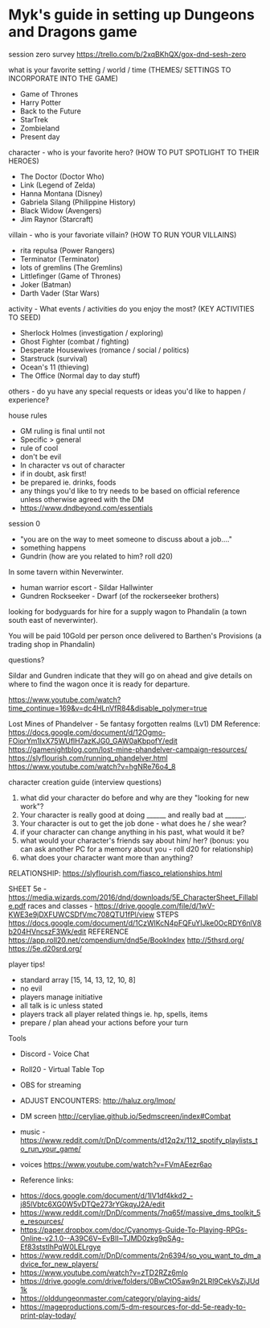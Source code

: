 # Myk's guide in setting up Dungeons and Dragons game 

session zero survey https://trello.com/b/2xqBKhQX/gox-dnd-sesh-zero

what is your favorite setting / world / time (THEMES/ SETTINGS TO INCORPORATE INTO THE GAME)
- Game of Thrones
- Harry Potter
- Back to the Future
- StarTrek
- Zombieland
- Present day

character - who is your favorite hero? (HOW TO PUT SPOTLIGHT TO THEIR HEROES)
- The Doctor (Doctor Who)
- Link (Legend of Zelda)
- Hanna Montana (Disney)
- Gabriela Silang (Philippine History)
- Black Widow (Avengers)
- Jim Raynor (Starcraft)

villain - who is your favoriate villain? (HOW TO RUN YOUR VILLAINS)
- rita repulsa (Power Rangers)
- Terminator (Terminator)
- lots of gremlins (The Gremlins)
- Littlefinger (Game of Thrones)
- Joker (Batman)
- Darth Vader (Star Wars)

activity - What events / activities do you enjoy the most? (KEY ACTIVITIES TO SEED)
- Sherlock Holmes (investigation / exploring)
- Ghost Fighter (combat / fighting)
- Desperate Housewives (romance / social / politics)
- Starstruck (survival) 
- Ocean's 11 (thieving)
- The Office (Normal day to day stuff)

others - do yu have any special requests or ideas you'd like to happen / experience? 

house rules
- GM ruling is final until not
- Specific > general
- rule of cool
- don't be evil
- In character vs out of character
- if in doubt, ask first!
- be prepared ie. drinks, foods
- any things you'd like to try needs to be based on official reference unless otherwise agreed with the DM
- https://www.dndbeyond.com/essentials

session 0
- "you are on the way to meet someone to discuss about a job...."
- something happens
- Gundrin (how are you related to him? roll d20)

In some tavern within Neverwinter.

* human warrior escort - Sildar Hallwinter
* Gundren Rockseeker - Dwarf (of the rockerseeker brothers)

looking for bodyguards for hire for a supply wagon to Phandalin (a town south east of neverwinter).

<Proceed with interview>

You will be paid 10Gold per person once delivered to Barthen's Provisions (a trading shop in Phandalin)

questions?

Sildar and Gundren indicate that they will go on ahead and give details on where to find the wagon once it is ready for departure.

<show video> https://www.youtube.com/watch?time_continue=169&v=dc4HLnVfR84&disable_polymer=true
 

Lost Mines of Phandelver - 5e fantasy forgotten realms (Lv1)
DM Reference:
https://docs.google.com/document/d/12Ogmo-FOiorYm1IxX75WUflH7azKJG0_GAW0aKbpofY/edit
https://gamenightblog.com/lost-mine-phandelver-campaign-resources/
https://slyflourish.com/running_phandelver.html
https://www.youtube.com/watch?v=hgNRe76o4_8

character creation guide (interview questions)
1. what did your character do before and why are they "looking for new work"?
2. Your character is really good at doing ______ and really bad at ______.
3. Your character is out to get the job done - what does he / she wear?
4. if your character can change anything in his past, what would it be?
5. what would your character's friends say about him/ her? (bonus: you can ask another PC for a memory about you - roll d20 for relationship)
6. what does your character want more than anything?

RELATIONSHIP: https://slyflourish.com/fiasco_relationships.html

SHEET 5e - https://media.wizards.com/2016/dnd/downloads/5E_CharacterSheet_Fillable.pdf
races and classes - https://drive.google.com/file/d/1wV-KWE3e9jDXFUWCSDfVmc708QTU1fPl/view
STEPS https://docs.google.com/document/d/1CzWlKcN4pFQFuYIJke0OcRDY6nlV8b204HVncszF3Wk/edit
REFERENCE
https://app.roll20.net/compendium/dnd5e/BookIndex
http://5thsrd.org/
https://5e.d20srd.org/

player tips!
- standard array [15, 14, 13, 12, 10, 8]
- no evil
- players manage initiative
- all talk is ic unless stated
- players track all player related things ie. hp, spells, items
- prepare / plan ahead your actions before your turn



Tools
- Discord - Voice Chat
- Roll20 - Virtual Table Top
- OBS for streaming
- ADJUST ENCOUNTERS: http://haluz.org/lmop/
- DM screen http://ceryliae.github.io/5edmscreen/index#Combat
- music - https://www.reddit.com/r/DnD/comments/d12q2x/112_spotify_playlists_to_run_your_game/
- voices https://www.youtube.com/watch?v=FVmAEezr6ao

- Reference links: 
* https://docs.google.com/document/d/1lV1df4kkd2_-j85lVbtc6XG0W5vDTQe273rYGkqyJ2A/edit
* https://www.reddit.com/r/DnD/comments/7nq65f/massive_dms_toolkit_5e_resources/
* https://paper.dropbox.com/doc/Cyanomys-Guide-To-Playing-RPGs-Online-v2.1.0--A39C6V~EvBII~TJMD0zkg9pSAg-Ef83ststlhPqW0LELrgye
* https://www.reddit.com/r/DnD/comments/2n6394/so_you_want_to_dm_advice_for_new_players/
* https://www.youtube.com/watch?v=zTD2RZz6mlo
* https://drive.google.com/drive/folders/0BwCtO5aw9n2LRl9CekVsZjJUd1k
* https://olddungeonmaster.com/category/playing-aids/
* https://mageproductions.com/5-dm-resources-for-dd-5e-ready-to-print-play-today/
